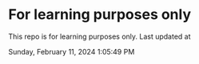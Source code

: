 # For learning purposes only
This repo is for learning purposes only.
Last updated at

Sunday, February 11, 2024 1:05:49 PM

